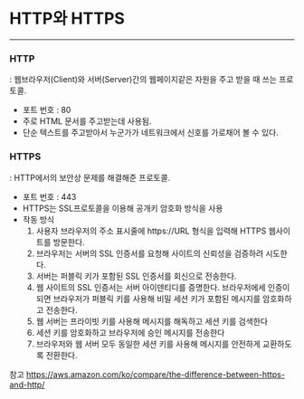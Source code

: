 # HTTP와 HTTPS

---

### HTTP

: 웹브라우저(Client)와 서버(Server)간의 웹페이지같은 자원을 주고 받을 때 쓰는 프로토콜. 

- 포트 번호 : 80
- 주로 HTML 문서를 주고받는데 사용됨.
- 단순 텍스트를 주고받아서 누군가가 네트워크에서 신호를 가로채어 볼 수 있다.

### HTTPS

: HTTP에서의 보안상 문제를 해결해준 프로토콜. 

- 포트 번호 : 443
- HTTPS는 SSL프로토콜을 이용해 공개키 암호화 방식을 사용
- 작동 방식
    1. 사용자 브라우저의 주소 표시줄에 https://URL 형식을 입력해 HTTPS 웹사이트를 방문한다.
    2. 브라우저는 서버의 SSL 인증서를 요청해 사이트의 신뢰성을 검증하려 시도한다.
    3. 서버는 퍼블릭 키가 포함된 SSL 인증서를 회신으로 전송한다.
    4. 웹 사이트의 SSL 인증서는 서버 아이덴티디를 증명한다. 브라우저에세 인증이 되면 브라우저가 퍼블릭 키를 사용해 비밀 세션 키가 포함된 메시지를 암호화하고 전송한다.
    5. 웹 서버는 프라이빗 키를 사용해 메시지를 해독하고 세션 키를 검색한다
    6. 세션 키를 암호화하고 브라우저에 승인 메시지를 전송한다
    7. 브라우저와 웹 서버 모두 동일한 세션 키를 사용해 메시지를 안전하게 교환하도록 전환한다.
    

참고 
https://aws.amazon.com/ko/compare/the-difference-between-https-and-http/
